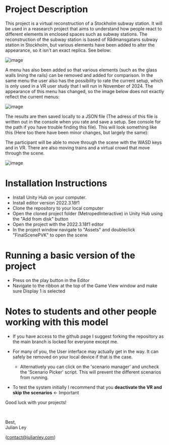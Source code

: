 # Project Description
This project is a virtual reconstruction of a Stockholm subway station. It will be used in a reasearch project that aims to understand how people react to different elements in enclosed spaces such as subway stations. 
The reconstruction of the subway station is based of Rådmansgatans subway station in Stockholm, but various elements have been added to alter the appearance, so it isn't an exact replica. See below:

![image]([https://github.com/JulianLey/MetropedInteractive/assets/146943186/d078cfb4-b84c-4bf1-a09f-6e94f1f2a1de](https://github.com/DonkeyKongLeif/MetropedInteractive-main/blob/main/IngameImage1.jpg))


A menu has also been added so that various elements (such as the glass walls lining the rails) can be removed and added for comparison. In the same menu the user also has the possibility to rate the current setup, which is only used in a VR user study that I will run in November of 2024. The appearance of this menu has changed, so the image below does not exactly reflect the current menus:

![image]([https://github.com/JulianLey/MetropedInteractive/assets/146943186/d078cfb4-b84c-4bf1-a09f-6e94f1f2a1de](https://github.com/DonkeyKongLeif/MetropedInteractive-main/blob/main/pvkmeny.jpg))


The results are then saved locally to a JSON file (The adress of this file is written out in the console when you rate and save a setup. See console for the path if you have trouble finding this file). This will look something like this (Here too there have been minor changes, but largely the same):

The participant will be able to move through the scene with the WASD keys and in VR.
There are also moving trains and a virtual crowd that move through the scene.

![image]([https://github.com/JulianLey/MetropedInteractive/assets/146943186/760bb78e-7ad5-4149-836d-aaea4105e30f](https://github.com/DonkeyKongLeif/MetropedInteractive-main/blob/main/2025-05-16%20(1).png))

# Installation Instructions
- Install Unity Hub on your computer.
- Install editor version 2022.3.18f1
- Clone the repository to your local computer
- Open the cloned project folder (MetropedInteractive) in Unity Hub using the "Add from disk" button
- Open the project with the 2022.3.18f1 editor
- In the project window navigate to "Assets" and doubleclick "FinalScenePVK" to open the scene

# Running a basic version of the project
- Press on the play button in the Editor
- Navigate to the ribbon at the top of the Game View window and make sure Display 1 is selected

# Notes to students and other people working with this model

- If you have access to the github page I suggest forking the repository as the main branch is locked for everyone except me.
- For many of you, the User interface may actually get in the way. It can safely be removed on your local device if that is the case.
  - Alternatively you can click on the 'scenario manager' and uncheck the 'Scenario Picker' script. This will prevent the different scenarios from running.
 
- To test the system initially I recommend that you **deactivate the VR and skip the scenarios** <- Important


Good luck with your projects!

<br>

Best,<br>
Julian Ley

(contact@julianley.com)

